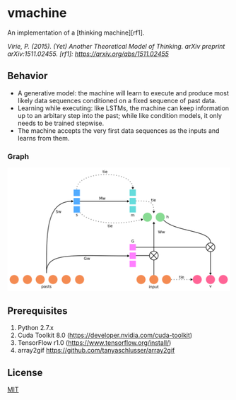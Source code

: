 # vmachine
An implementation of a [thinking machine][rf1].

<cite>Virie, P. (2015). (Yet) Another Theoretical Model of Thinking. arXiv preprint arXiv:1511.02455.<cite>
   [rf1]: <https://arxiv.org/abs/1511.02455>
   
## Behavior

* A generative model: the machine will learn to execute and produce most likely data sequences conditioned on a fixed sequence of past data.
* Learning while executing: like LSTMs, the machine can keep information up to an arbitary step into the past; while like condition models, it only needs to be trained stepwise. 
* The machine accepts the very first data sequences as the inputs and learns from them.
   
### Graph

<p align="center"><img src="/artifacts/graph.png?raw=true" width="750"></p>

## Prerequisites

1. Python 2.7.x 
2. Cuda Toolkit 8.0 (https://developer.nvidia.com/cuda-toolkit)
3. TensorFlow r1.0 (https://www.tensorflow.org/install/)
4. array2gif https://github.com/tanyaschlusser/array2gif

License
----

[MIT](./LICENSE)

